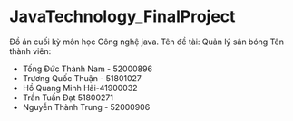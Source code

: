 # JavaTechnology_FinalProject
Đồ án cuối kỳ môn học Công nghệ java. Tên đề tài: Quản lý sân bóng
Tên thành viên:
- Tống Đức Thành Nam - 52000896
- Trương Quốc Thuận - 51801027
- Hồ Quang Minh Hải-41900032
- Trần Tuấn Đạt 51800271
- Nguyễn Thành Trung - 52000906
